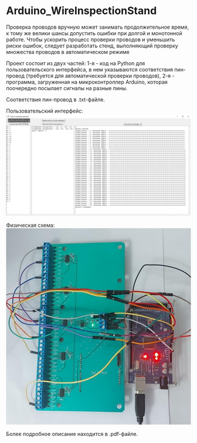 # Arduino_WireInspectionStand

Проверка проводов вручную может занимать продолжительное время, к 
тому же велики шансы допустить ошибки при долгой и монотонной работе. 
Чтобы ускорить процесс проверки проводов и уменьшить риски ошибок, 
следует разработать стенд, выполняющий проверку множества проводов в 
автоматическом режиме

Проект состоит из двух частей:
1-я - код на Python для пользовательского интерфейса, в нем указываются соответствия пин-провод (требуется для автоматической проверки проводов),
2-я - программа, загруженная на микроконтроллер Arduino, которая поочередно посылает сигналы на разные пины.

Соответствия пин-провод в .txt-файле. 

Пользовательский интерфейс:
![GUI](GUI.png)

Физическая схема:
![SchemeArduino](SchemeArduino.png)

Более подробное описание находится в .pdf-файле.
